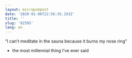 ```yaml
---
layout: micropubpost
date: '2020-01-06T22:56:35.193Z'
title: ''
slug: '82595'
lang: en
---
```

“I can’t meditate in the sauna because it burns my nose ring” 
- the most millennial thing I’ve ever said
